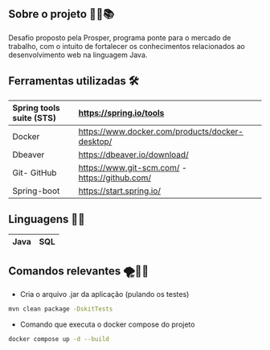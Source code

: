 ## Sobre o projeto 🐱‍💻📚

Desafio proposto pela Prosper, programa ponte para o mercado de trabalho, com o intuito de fortalecer os conhecimentos 
relacionados ao desenvolvimento web na linguagem Java.

## Ferramentas utilizadas 🛠️

| Spring tools suite (STS) |  https://spring.io/tools                          |
| :----------------------  | :---                                              |
| Docker                   | https://www.docker.com/products/docker-desktop/   |
| Dbeaver                  | https://dbeaver.io/download/                      |
| Git- GitHub              | https://www.git-scm.com/ - https://github.com/    |
| Spring-boot              | https://start.spring.io/                          |


## Linguagens 🐱‍💻

| Java  | SQL  |
 --- | :---:


## Comandos relevantes 🌪️✍🏻

- Cria o arquivo .jar da aplicação (pulando os testes)
 
```bash
mvn clean package -DskitTests
```
- Comando que executa o docker compose do projeto

```bash
docker compose up -d --build
```
